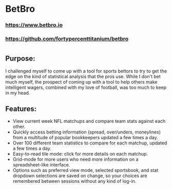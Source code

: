 # BetBro

### https://www.betbro.io

### https://github.com/fortypercenttitanium/betbro

#

## Purpose:

I challenged myself to come up with a tool for sports bettors to try to get the edge on the kind of statistical analysis that the pros use. While I don't bet much myself, the prospect of coming up with a tool to help others make intelligent wagers, combined with my love of football, was too much to keep in my head.

## Features:

- View current week NFL matchups and compare team stats against each other.
- Quickly access betting information (spread, over/unders, moneylines) from a multitude of popular bookkeepers updated a few times a day.
- Over 100 different team statistics to compare for each matchup, updated a few times a day.
- Easy-to-read tile mode: click for more details on each matchup.
- Grid-mode for more users who need more information on a spreadsheet-like interface.
- Options such as preferred view mode, selected sportsbook, and stat dropdown selections are saved on change, so your choices are remembered between sessions without any kind of log-in.
